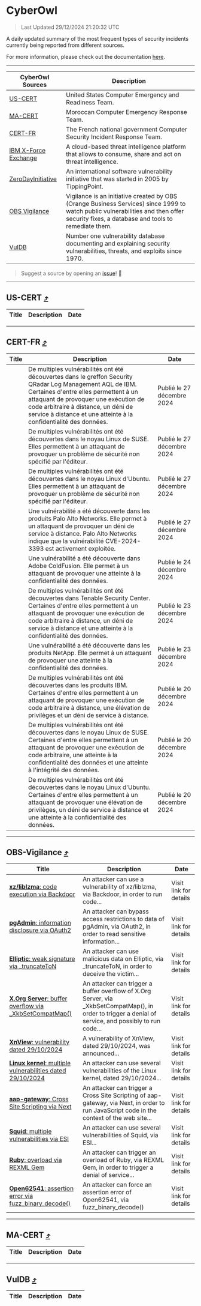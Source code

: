 
 <div id='top'></div>

# CyberOwl

 > Last Updated 29/12/2024 21:20:32 UTC
 
 A daily updated summary of the most frequent types of security incidents currently being reported from different sources.
 
 For more information, please check out the documentation [here](./docs/README.md).
 
 ---
 |CyberOwl Sources|Description|
 |---|---|
 |[US-CERT](#us-cert-arrow_heading_up)|United States Computer Emergency and Readiness Team.|
 |[MA-CERT](#ma-cert-arrow_heading_up)|Moroccan Computer Emergency Response Team.|
 |[CERT-FR](#cert-fr-arrow_heading_up)|The French national government Computer Security Incident Response Team.|
 |[IBM X-Force Exchange](#ibmcloud-arrow_heading_up)|A cloud-based threat intelligence platform that allows to consume, share and act on threat intelligence.|
 |[ZeroDayInitiative](#zerodayinitiative-arrow_heading_up)|An international software vulnerability initiative that was started in 2005 by TippingPoint.|
 |[OBS Vigilance](#obs-vigilance-arrow_heading_up)|Vigilance is an initiative created by OBS (Orange Business Services) since 1999 to watch public vulnerabilities and then offer security fixes, a database and tools to remediate them.|
 |[VulDB](#vuldb-arrow_heading_up)|Number one vulnerability database documenting and explaining security vulnerabilities, threats, and exploits since 1970.|
 
 > Suggest a source by opening an [issue](https://github.com/karimhabush/cyberowl/issues)! :raised_hands:
 ---

## US-CERT [:arrow_heading_up:](#cyberowl)

 |Title|Description|Date|
 |---|---|---|
 
 ---

## CERT-FR [:arrow_heading_up:](#cyberowl)

 |Title|Description|Date|
 |---|---|---|
 |[](https://www.cert.ssi.gouv.fr/avis/CERTFR-2024-AVI-1110/)|De multiples vulnérabilités ont été découvertes dans le greffon Security QRadar Log Management AQL de IBM. Certaines d'entre elles permettent à un attaquant de provoquer une exécution de code arbitraire à distance, un déni de service à distance et une atteinte à la confidentialité des données.|Publié le 27 décembre 2024|
 |[](https://www.cert.ssi.gouv.fr/avis/CERTFR-2024-AVI-1109/)|De multiples vulnérabilités ont été découvertes dans le noyau Linux de SUSE. Elles permettent à un attaquant de provoquer un problème de sécurité non spécifié par l'éditeur.|Publié le 27 décembre 2024|
 |[](https://www.cert.ssi.gouv.fr/avis/CERTFR-2024-AVI-1108/)|De multiples vulnérabilités ont été découvertes dans le noyau Linux d'Ubuntu. Elles permettent à un attaquant de provoquer un problème de sécurité non spécifié par l'éditeur.|Publié le 27 décembre 2024|
 |[](https://www.cert.ssi.gouv.fr/avis/CERTFR-2024-AVI-1107/)|Une vulnérabilité a été découverte dans les produits Palo Alto Networks. Elle permet à un attaquant de provoquer un déni de service à distance. Palo Alto Networks indique que la vulnérabilité CVE-2024-3393 est activement exploitée.|Publié le 27 décembre 2024|
 |[](https://www.cert.ssi.gouv.fr/avis/CERTFR-2024-AVI-1106/)|Une vulnérabilité a été découverte dans Adobe ColdFusion. Elle permet à un attaquant de provoquer une atteinte à la confidentialité des données.|Publié le 24 décembre 2024|
 |[](https://www.cert.ssi.gouv.fr/avis/CERTFR-2024-AVI-1105/)|De multiples vulnérabilités ont été découvertes dans Tenable Security Center. Certaines d'entre elles permettent à un attaquant de provoquer une exécution de code arbitraire à distance, un déni de service à distance et une atteinte à la confidentialité des données.|Publié le 23 décembre 2024|
 |[](https://www.cert.ssi.gouv.fr/avis/CERTFR-2024-AVI-1104/)|Une vulnérabilité a été découverte dans les produits NetApp. Elle permet à un attaquant de provoquer une atteinte à la confidentialité des données.|Publié le 23 décembre 2024|
 |[](https://www.cert.ssi.gouv.fr/avis/CERTFR-2024-AVI-1103/)|De multiples vulnérabilités ont été découvertes dans les produits IBM. Certaines d'entre elles permettent à un attaquant de provoquer une exécution de code arbitraire à distance, une élévation de privilèges et un déni de service à distance.|Publié le 20 décembre 2024|
 |[](https://www.cert.ssi.gouv.fr/avis/CERTFR-2024-AVI-1102/)|De multiples vulnérabilités ont été découvertes dans le noyau Linux de SUSE. Certaines d'entre elles permettent à un attaquant de provoquer une exécution de code arbitraire, une atteinte à la confidentialité des données et une atteinte à l'intégrité des données.|Publié le 20 décembre 2024|
 |[](https://www.cert.ssi.gouv.fr/avis/CERTFR-2024-AVI-1101/)|De multiples vulnérabilités ont été découvertes dans le noyau Linux d'Ubuntu. Certaines d'entre elles permettent à un attaquant de provoquer une élévation de privilèges, un déni de service à distance et une atteinte à la confidentialité des données.|Publié le 20 décembre 2024|
 
 ---

## OBS-Vigilance [:arrow_heading_up:](#cyberowl)

 |Title|Description|Date|
 |---|---|---|
 |[<a href="https://vigilance.fr/vulnerability/xz-liblzma-code-execution-via-Backdoor-43925" class="noirorange"><b>xz/liblzma</b>: code execution via Backdoor</a>](https://vigilance.fr/vulnerability/xz-liblzma-code-execution-via-Backdoor-43925)|An attacker can use a vulnerability of xz/liblzma, via Backdoor, in order to run code...|Visit link for details|
 |[<a href="https://vigilance.fr/vulnerability/pgAdmin-information-disclosure-via-OAuth2-45487" class="noirorange"><b>pgAdmin</b>: information disclosure via OAuth2</a>](https://vigilance.fr/vulnerability/pgAdmin-information-disclosure-via-OAuth2-45487)|An attacker can bypass access restrictions to data of pgAdmin, via OAuth2, in order to read sensitive information...|Visit link for details|
 |[<a href="https://vigilance.fr/vulnerability/Elliptic-weak-signature-via-truncateToN-45486" class="noirorange"><b>Elliptic</b>: weak signature via _truncateToN</a>](https://vigilance.fr/vulnerability/Elliptic-weak-signature-via-truncateToN-45486)|An attacker can use malicious data on Elliptic, via _truncateToN, in order to deceive the victim...|Visit link for details|
 |[<a href="https://vigilance.fr/vulnerability/X-Org-Server-buffer-overflow-via-XkbSetCompatMap-45485" class="noirorange"><b>X.Org Server</b>: buffer overflow via _XkbSetCompatMap()</a>](https://vigilance.fr/vulnerability/X-Org-Server-buffer-overflow-via-XkbSetCompatMap-45485)|An attacker can trigger a buffer overflow of X.Org Server, via _XkbSetCompatMap(), in order to trigger a denial of service, and possibly to run code...|Visit link for details|
 |[<a href="https://vigilance.fr/vulnerability/XnView-vulnerability-dated-29-10-2024-45483" class="noirorange"><b>XnView</b>: vulnerability dated 29/10/2024</a>](https://vigilance.fr/vulnerability/XnView-vulnerability-dated-29-10-2024-45483)|A vulnerability of XnView, dated 29/10/2024, was announced...|Visit link for details|
 |[<a href="https://vigilance.fr/vulnerability/Linux-kernel-multiple-vulnerabilities-dated-29-10-2024-45481" class="noirorange"><b>Linux kernel</b>: multiple vulnerabilities dated 29/10/2024</a>](https://vigilance.fr/vulnerability/Linux-kernel-multiple-vulnerabilities-dated-29-10-2024-45481)|An attacker can use several vulnerabilities of the Linux kernel, dated 29/10/2024...|Visit link for details|
 |[<a href="https://vigilance.fr/vulnerability/aap-gateway-Cross-Site-Scripting-via-Next-45480" class="noirorange"><b>aap-gateway</b>: Cross Site Scripting via Next</a>](https://vigilance.fr/vulnerability/aap-gateway-Cross-Site-Scripting-via-Next-45480)|An attacker can trigger a Cross Site Scripting of aap-gateway, via Next, in order to run JavaScript code in the context of the web site...|Visit link for details|
 |[<a href="https://vigilance.fr/vulnerability/Squid-multiple-vulnerabilities-via-ESI-45478" class="noirorange"><b>Squid</b>: multiple vulnerabilities via ESI</a>](https://vigilance.fr/vulnerability/Squid-multiple-vulnerabilities-via-ESI-45478)|An attacker can use several vulnerabilities of Squid, via ESI...|Visit link for details|
 |[<a href="https://vigilance.fr/vulnerability/Ruby-overload-via-REXML-Gem-45477" class="noirorange"><b>Ruby</b>: overload via REXML Gem</a>](https://vigilance.fr/vulnerability/Ruby-overload-via-REXML-Gem-45477)|An attacker can trigger an overload of Ruby, via REXML Gem, in order to trigger a denial of service...|Visit link for details|
 |[<a href="https://vigilance.fr/vulnerability/Open62541-assertion-error-via-fuzz-binary-decode-45903" class="noirorange"><b>Open62541</b>: assertion error via fuzz_binary_decode()</a>](https://vigilance.fr/vulnerability/Open62541-assertion-error-via-fuzz-binary-decode-45903)|An attacker can force an assertion error of Open62541, via fuzz_binary_decode()|Visit link for details|
 
 ---

## MA-CERT [:arrow_heading_up:](#cyberowl)

 |Title|Description|Date|
 |---|---|---|
 
 ---

## VulDB [:arrow_heading_up:](#cyberowl)

 |Title|Description|Date|
 |---|---|---|
 